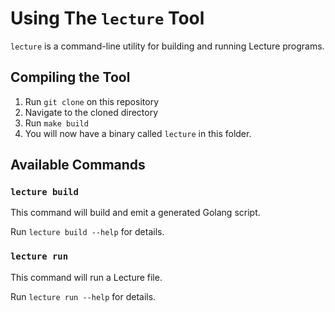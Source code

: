 # Using The `lecture` Tool

`lecture` is a command-line utility for building and running Lecture programs.

## Compiling the Tool

1. Run `git clone` on this repository
2. Navigate to the cloned directory
3. Run `make build`
4. You will now have a binary called `lecture` in this folder.

## Available Commands

### `lecture build`

This command will build and emit a generated Golang script.

Run `lecture build --help` for details.

### `lecture run`

This command will run a Lecture file.

Run `lecture run --help` for details.